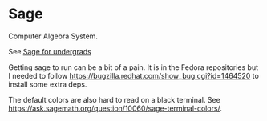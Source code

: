 # Sage

Computer Algebra System.

See [Sage for undergrads](http://www.gregorybard.com/sage_for_undergraduates_color.pdf.zip)

Getting sage to run can be a bit of a pain. It is in the Fedora repositories but I needed to follow https://bugzilla.redhat.com/show_bug.cgi?id=1464520 to install some extra deps.

The default colors are also hard to read on a black terminal. See https://ask.sagemath.org/question/10060/sage-terminal-colors/.
